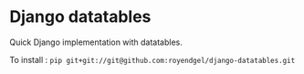 Django datatables
==================
 Quick Django implementation with datatables.

 To install :
  `pip git+git://git@github.com:royendgel/django-datatables.git`